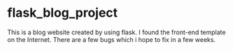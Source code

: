 # flask_blog_project

This is a blog website created by using flask. I found the front-end template on the Internet. There are a few bugs which i hope to fix in a few weeks.
